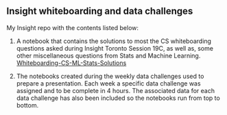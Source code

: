 ## Insight whiteboarding and data challenges

My Insight repo with the contents listed below:  

1. A notebook that contains the solutions to most the CS whiteboarding questions asked during Insight Toronto Session 19C, as well as, some other miscellaneous questions from Stats and Machine Learning. [Whiteboarding-CS-ML-Stats-Solutions](Whiteboarding-CS-ML-Stats-Solutions.ipynb)

2. The notebooks created during the weekly data challenges used to prepare a presentation. Each week a specific data challenge was assigned and to be complete in 4 hours. The associated data for each data challenge has also been included so the notebooks run from top to bottom.

